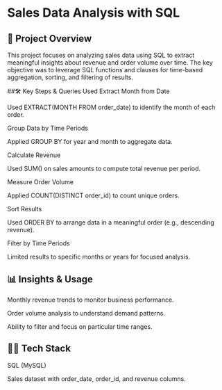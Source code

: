 # Sales Data Analysis with SQL

## 📌 Project Overview
This project focuses on analyzing sales data using SQL to extract meaningful insights about revenue and order volume over time.
The key objective was to leverage SQL functions and clauses for time-based aggregation, sorting, and filtering of results.

##🛠️ Key Steps & Queries Used
Extract Month from Date

Used EXTRACT(MONTH FROM order_date) to identify the month of each order.

Group Data by Time Periods

Applied GROUP BY for year and month to aggregate data.

Calculate Revenue

Used SUM() on sales amounts to compute total revenue per period.

Measure Order Volume

Applied COUNT(DISTINCT order_id) to count unique orders.

Sort Results

Used ORDER BY to arrange data in a meaningful order (e.g., descending revenue).

Filter by Time Periods

Limited results to specific months or years for focused analysis.

## 📊 Insights & Usage
Monthly revenue trends to monitor business performance.

Order volume analysis to understand demand patterns.

Ability to filter and focus on particular time ranges.

## 🧑‍💻 Tech Stack
SQL (MySQL)

Sales dataset with order_date, order_id, and revenue columns.
